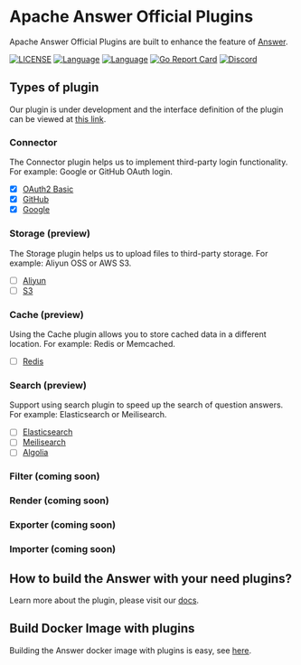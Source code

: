 # Apache Answer Official Plugins

Apache Answer Official Plugins are built to enhance the feature of [Answer](https://github.com/apache/incubator-answer).

[![LICENSE](https://img.shields.io/github/license/apache/incubator-answer)](https://github.com/apache/incubator-answer/blob/main/LICENSE)
[![Language](https://img.shields.io/badge/language-go-blue.svg)](https://golang.org/)
[![Language](https://img.shields.io/badge/language-react-blue.svg)](https://reactjs.org/)
[![Go Report Card](https://goreportcard.com/badge/github.com/apache/incubator-answer)](https://goreportcard.com/report/github.com/apache/incubator-answer)
[![Discord](https://img.shields.io/badge/discord-chat-5865f2?logo=discord&logoColor=f5f5f5)](https://discord.gg/Jm7Y4cbUej)

## Types of plugin

Our plugin is under development and the interface definition of the plugin can be viewed at [this link](https://github.com/apache/incubator-answer/tree/main/plugin).

### Connector

The Connector plugin helps us to implement third-party login functionality. For example: Google or GitHub OAuth login.

- [x] [OAuth2 Basic](https://github.com/apache/incubator-answer-plugins/tree/main/connector-basic)
- [x] [GitHub](https://github.com/apache/incubator-answer-plugins/tree/main/connector-github)
- [x] [Google](https://github.com/apache/incubator-answer-plugins/tree/main/connector-google)

### Storage (preview)

The Storage plugin helps us to upload files to third-party storage. For example: Aliyun OSS or AWS S3.

- [ ] [Aliyun](https://github.com/apache/incubator-answer-plugins/tree/main/storage-aliyunoss)
- [ ] [S3](https://github.com/apache/incubator-answer-plugins/tree/main/storage-s3)

### Cache (preview)

Using the Cache plugin allows you to store cached data in a different location. For example: Redis or Memcached.

- [ ] [Redis](https://github.com/apache/incubator-answer-plugins/tree/main/cache-redis)

### Search (preview)

Support using search plugin to speed up the search of question answers. For example: Elasticsearch or Meilisearch.

- [ ] [Elasticsearch](https://github.com/apache/incubator-answer-plugins/tree/main/search-elasticsearch)
- [ ] [Meilisearch](https://github.com/apache/incubator-answer-plugins/tree/main/search-meilisearch)
- [ ] [Algolia](https://github.com/apache/incubator-answer-plugins/tree/main/search-algolia)

### Filter (coming soon)

### Render (coming soon)

### Exporter (coming soon)

### Importer (coming soon)

## How to build the Answer with your need plugins?

Learn more about the plugin, please visit our [docs](https://answer.apache.org/docs/plugins). 

## Build Docker Image with plugins
Building the Answer docker image with plugins is easy, see [here](https://answer.apache.org/docs/plugins/#build-docker-image-with-plugin-from-answer-base-image).